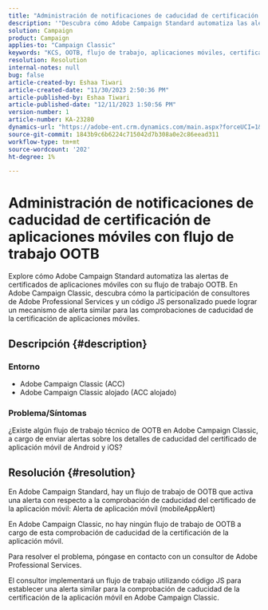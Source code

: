 ```yaml
---
title: "Administración de notificaciones de caducidad de certificación de aplicaciones móviles con flujo de trabajo OOTB"
description: '"Descubra cómo Adobe Campaign Standard automatiza las alertas de certificados de aplicaciones móviles".'
solution: Campaign
product: Campaign
applies-to: "Campaign Classic"
keywords: "KCS, OOTB, flujo de trabajo, aplicaciones móviles, certificaciones, alertas de aplicaciones móviles, resolución de problemas, caducidad, caducidad, notificaciones"
resolution: Resolution
internal-notes: null
bug: false
article-created-by: Eshaa Tiwari
article-created-date: "11/30/2023 2:50:36 PM"
article-published-by: Eshaa Tiwari
article-published-date: "12/11/2023 1:50:56 PM"
version-number: 1
article-number: KA-23280
dynamics-url: "https://adobe-ent.crm.dynamics.com/main.aspx?forceUCI=1&pagetype=entityrecord&etn=knowledgearticle&id=0eb138cc-8f8f-ee11-8179-6045bd006b3d"
source-git-commit: 1843b9c6b6224c715042d7b308a0e2c86eead311
workflow-type: tm+mt
source-wordcount: '202'
ht-degree: 1%

---
```


# Administración de notificaciones de caducidad de certificación de aplicaciones móviles con flujo de trabajo OOTB


Explore cómo Adobe Campaign Standard automatiza las alertas de certificados de aplicaciones móviles con su flujo de trabajo OOTB. En Adobe Campaign Classic, descubra cómo la participación de consultores de Adobe Professional Services y un código JS personalizado puede lograr un mecanismo de alerta similar para las comprobaciones de caducidad de la certificación de aplicaciones móviles.

## Descripción {#description}


### Entorno

- Adobe Campaign Classic (ACC)
- Adobe Campaign Classic alojado (ACC alojado)


### Problema/Síntomas

¿Existe algún flujo de trabajo técnico de OOTB en Adobe Campaign Classic, a cargo de enviar alertas sobre los detalles de caducidad del certificado de aplicación móvil de Android y iOS?




## Resolución {#resolution}


En Adobe Campaign Standard, hay un flujo de trabajo de OOTB que activa una alerta con respecto a la comprobación de caducidad del certificado de la aplicación móvil: Alerta de aplicación móvil (mobileAppAlert)

En Adobe Campaign Classic, no hay ningún flujo de trabajo de OOTB a cargo de esta comprobación de caducidad de la certificación de la aplicación móvil.

Para resolver el problema, póngase en contacto con un consultor de Adobe Professional Services.

El consultor implementará un flujo de trabajo utilizando código JS para establecer una alerta similar para la comprobación de caducidad de la certificación de la aplicación móvil en Adobe Campaign Classic.
